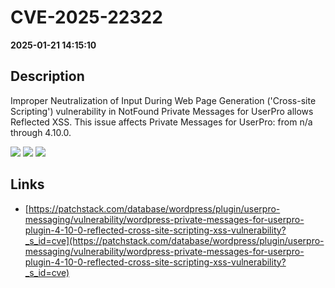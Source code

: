 # CVE-2025-22322

**2025-01-21 14:15:10**

## Description
Improper Neutralization of Input During Web Page Generation ('Cross-site Scripting') vulnerability in NotFound Private Messages for UserPro allows Reflected XSS. This issue affects Private Messages for UserPro: from n/a through 4.10.0.

![](https://img.shields.io/static/v1?label=Score&message=7.1&color=red)
![](https://img.shields.io/static/v1?label=Severity&message=HIGH&color=red)
![](https://img.shields.io/static/v1?label=CWE&message=XSS&color=green)

## Links
- [https://patchstack.com/database/wordpress/plugin/userpro-messaging/vulnerability/wordpress-private-messages-for-userpro-plugin-4-10-0-reflected-cross-site-scripting-xss-vulnerability?_s_id=cve](https://patchstack.com/database/wordpress/plugin/userpro-messaging/vulnerability/wordpress-private-messages-for-userpro-plugin-4-10-0-reflected-cross-site-scripting-xss-vulnerability?_s_id=cve)
